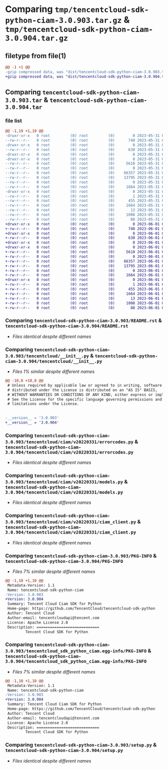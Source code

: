 # Comparing `tmp/tencentcloud-sdk-python-ciam-3.0.903.tar.gz` & `tmp/tencentcloud-sdk-python-ciam-3.0.904.tar.gz`

## filetype from file(1)

```diff
@@ -1 +1 @@
-gzip compressed data, was "dist/tencentcloud-sdk-python-ciam-3.0.903.tar", last modified: Wed May 31 02:06:43 2023, max compression
+gzip compressed data, was "dist/tencentcloud-sdk-python-ciam-3.0.904.tar", last modified: Thu Jun  1 02:29:41 2023, max compression
```

## Comparing `tencentcloud-sdk-python-ciam-3.0.903.tar` & `tencentcloud-sdk-python-ciam-3.0.904.tar`

### file list

```diff
@@ -1,19 +1,19 @@
-drwxr-xr-x   0 root         (0) root         (0)        0 2023-05-31 02:06:43.000000 tencentcloud-sdk-python-ciam-3.0.903/
--rw-r--r--   0 root         (0) root         (0)      740 2023-05-31 02:06:43.000000 tencentcloud-sdk-python-ciam-3.0.903/README.rst
-drwxr-xr-x   0 root         (0) root         (0)        0 2023-05-31 02:06:43.000000 tencentcloud-sdk-python-ciam-3.0.903/tencentcloud/
--rw-r--r--   0 root         (0) root         (0)      630 2023-05-31 02:06:43.000000 tencentcloud-sdk-python-ciam-3.0.903/tencentcloud/__init__.py
-drwxr-xr-x   0 root         (0) root         (0)        0 2023-05-31 02:06:43.000000 tencentcloud-sdk-python-ciam-3.0.903/tencentcloud/ciam/
-drwxr-xr-x   0 root         (0) root         (0)        0 2023-05-31 02:06:43.000000 tencentcloud-sdk-python-ciam-3.0.903/tencentcloud/ciam/v20220331/
--rw-r--r--   0 root         (0) root         (0)     5610 2023-05-31 02:06:43.000000 tencentcloud-sdk-python-ciam-3.0.903/tencentcloud/ciam/v20220331/errorcodes.py
--rw-r--r--   0 root         (0) root         (0)        0 2023-05-31 02:06:43.000000 tencentcloud-sdk-python-ciam-3.0.903/tencentcloud/ciam/v20220331/__init__.py
--rw-r--r--   0 root         (0) root         (0)    66357 2023-05-31 02:06:43.000000 tencentcloud-sdk-python-ciam-3.0.903/tencentcloud/ciam/v20220331/models.py
--rw-r--r--   0 root         (0) root         (0)    13795 2023-05-31 02:06:43.000000 tencentcloud-sdk-python-ciam-3.0.903/tencentcloud/ciam/v20220331/ciam_client.py
--rw-r--r--   0 root         (0) root         (0)        0 2023-05-31 02:06:43.000000 tencentcloud-sdk-python-ciam-3.0.903/tencentcloud/ciam/__init__.py
--rw-r--r--   0 root         (0) root         (0)     1664 2023-05-31 02:06:43.000000 tencentcloud-sdk-python-ciam-3.0.903/PKG-INFO
-drwxr-xr-x   0 root         (0) root         (0)        0 2023-05-31 02:06:43.000000 tencentcloud-sdk-python-ciam-3.0.903/tencentcloud_sdk_python_ciam.egg-info/
--rw-r--r--   0 root         (0) root         (0)        1 2023-05-31 02:06:43.000000 tencentcloud-sdk-python-ciam-3.0.903/tencentcloud_sdk_python_ciam.egg-info/dependency_links.txt
--rw-r--r--   0 root         (0) root         (0)      455 2023-05-31 02:06:43.000000 tencentcloud-sdk-python-ciam-3.0.903/tencentcloud_sdk_python_ciam.egg-info/SOURCES.txt
--rw-r--r--   0 root         (0) root         (0)     1664 2023-05-31 02:06:43.000000 tencentcloud-sdk-python-ciam-3.0.903/tencentcloud_sdk_python_ciam.egg-info/PKG-INFO
--rw-r--r--   0 root         (0) root         (0)       13 2023-05-31 02:06:43.000000 tencentcloud-sdk-python-ciam-3.0.903/tencentcloud_sdk_python_ciam.egg-info/top_level.txt
--rw-r--r--   0 root         (0) root         (0)     1008 2023-05-31 02:06:43.000000 tencentcloud-sdk-python-ciam-3.0.903/setup.py
--rw-r--r--   0 root         (0) root         (0)       88 2023-05-31 02:06:43.000000 tencentcloud-sdk-python-ciam-3.0.903/setup.cfg
+drwxr-xr-x   0 root         (0) root         (0)        0 2023-06-01 02:29:41.000000 tencentcloud-sdk-python-ciam-3.0.904/
+-rw-r--r--   0 root         (0) root         (0)      740 2023-06-01 02:29:41.000000 tencentcloud-sdk-python-ciam-3.0.904/README.rst
+drwxr-xr-x   0 root         (0) root         (0)        0 2023-06-01 02:29:41.000000 tencentcloud-sdk-python-ciam-3.0.904/tencentcloud/
+-rw-r--r--   0 root         (0) root         (0)      630 2023-06-01 02:29:41.000000 tencentcloud-sdk-python-ciam-3.0.904/tencentcloud/__init__.py
+drwxr-xr-x   0 root         (0) root         (0)        0 2023-06-01 02:29:41.000000 tencentcloud-sdk-python-ciam-3.0.904/tencentcloud/ciam/
+drwxr-xr-x   0 root         (0) root         (0)        0 2023-06-01 02:29:41.000000 tencentcloud-sdk-python-ciam-3.0.904/tencentcloud/ciam/v20220331/
+-rw-r--r--   0 root         (0) root         (0)     5610 2023-06-01 02:29:41.000000 tencentcloud-sdk-python-ciam-3.0.904/tencentcloud/ciam/v20220331/errorcodes.py
+-rw-r--r--   0 root         (0) root         (0)        0 2023-06-01 02:29:41.000000 tencentcloud-sdk-python-ciam-3.0.904/tencentcloud/ciam/v20220331/__init__.py
+-rw-r--r--   0 root         (0) root         (0)    66357 2023-06-01 02:29:41.000000 tencentcloud-sdk-python-ciam-3.0.904/tencentcloud/ciam/v20220331/models.py
+-rw-r--r--   0 root         (0) root         (0)    13795 2023-06-01 02:29:41.000000 tencentcloud-sdk-python-ciam-3.0.904/tencentcloud/ciam/v20220331/ciam_client.py
+-rw-r--r--   0 root         (0) root         (0)        0 2023-06-01 02:29:41.000000 tencentcloud-sdk-python-ciam-3.0.904/tencentcloud/ciam/__init__.py
+-rw-r--r--   0 root         (0) root         (0)     1664 2023-06-01 02:29:41.000000 tencentcloud-sdk-python-ciam-3.0.904/PKG-INFO
+drwxr-xr-x   0 root         (0) root         (0)        0 2023-06-01 02:29:41.000000 tencentcloud-sdk-python-ciam-3.0.904/tencentcloud_sdk_python_ciam.egg-info/
+-rw-r--r--   0 root         (0) root         (0)        1 2023-06-01 02:29:41.000000 tencentcloud-sdk-python-ciam-3.0.904/tencentcloud_sdk_python_ciam.egg-info/dependency_links.txt
+-rw-r--r--   0 root         (0) root         (0)      455 2023-06-01 02:29:41.000000 tencentcloud-sdk-python-ciam-3.0.904/tencentcloud_sdk_python_ciam.egg-info/SOURCES.txt
+-rw-r--r--   0 root         (0) root         (0)     1664 2023-06-01 02:29:41.000000 tencentcloud-sdk-python-ciam-3.0.904/tencentcloud_sdk_python_ciam.egg-info/PKG-INFO
+-rw-r--r--   0 root         (0) root         (0)       13 2023-06-01 02:29:41.000000 tencentcloud-sdk-python-ciam-3.0.904/tencentcloud_sdk_python_ciam.egg-info/top_level.txt
+-rw-r--r--   0 root         (0) root         (0)     1008 2023-06-01 02:29:41.000000 tencentcloud-sdk-python-ciam-3.0.904/setup.py
+-rw-r--r--   0 root         (0) root         (0)       88 2023-06-01 02:29:41.000000 tencentcloud-sdk-python-ciam-3.0.904/setup.cfg
```

### Comparing `tencentcloud-sdk-python-ciam-3.0.903/README.rst` & `tencentcloud-sdk-python-ciam-3.0.904/README.rst`

 * *Files identical despite different names*

### Comparing `tencentcloud-sdk-python-ciam-3.0.903/tencentcloud/__init__.py` & `tencentcloud-sdk-python-ciam-3.0.904/tencentcloud/__init__.py`

 * *Files 1% similar despite different names*

```diff
@@ -10,8 +10,8 @@
 # Unless required by applicable law or agreed to in writing, software
 # distributed under the License is distributed on an "AS IS" BASIS,
 # WITHOUT WARRANTIES OR CONDITIONS OF ANY KIND, either express or implied.
 # See the License for the specific language governing permissions and
 # limitations under the License.
 
 
-__version__ = '3.0.903'
+__version__ = '3.0.904'
```

### Comparing `tencentcloud-sdk-python-ciam-3.0.903/tencentcloud/ciam/v20220331/errorcodes.py` & `tencentcloud-sdk-python-ciam-3.0.904/tencentcloud/ciam/v20220331/errorcodes.py`

 * *Files identical despite different names*

### Comparing `tencentcloud-sdk-python-ciam-3.0.903/tencentcloud/ciam/v20220331/models.py` & `tencentcloud-sdk-python-ciam-3.0.904/tencentcloud/ciam/v20220331/models.py`

 * *Files identical despite different names*

### Comparing `tencentcloud-sdk-python-ciam-3.0.903/tencentcloud/ciam/v20220331/ciam_client.py` & `tencentcloud-sdk-python-ciam-3.0.904/tencentcloud/ciam/v20220331/ciam_client.py`

 * *Files identical despite different names*

### Comparing `tencentcloud-sdk-python-ciam-3.0.903/PKG-INFO` & `tencentcloud-sdk-python-ciam-3.0.904/PKG-INFO`

 * *Files 7% similar despite different names*

```diff
@@ -1,10 +1,10 @@
 Metadata-Version: 1.1
 Name: tencentcloud-sdk-python-ciam
-Version: 3.0.903
+Version: 3.0.904
 Summary: Tencent Cloud Ciam SDK for Python
 Home-page: https://github.com/TencentCloud/tencentcloud-sdk-python
 Author: Tencent Cloud
 Author-email: tencentcloudapi@tencent.com
 License: Apache License 2.0
 Description: ============================
         Tencent Cloud SDK for Python
```

### Comparing `tencentcloud-sdk-python-ciam-3.0.903/tencentcloud_sdk_python_ciam.egg-info/PKG-INFO` & `tencentcloud-sdk-python-ciam-3.0.904/tencentcloud_sdk_python_ciam.egg-info/PKG-INFO`

 * *Files 7% similar despite different names*

```diff
@@ -1,10 +1,10 @@
 Metadata-Version: 1.1
 Name: tencentcloud-sdk-python-ciam
-Version: 3.0.903
+Version: 3.0.904
 Summary: Tencent Cloud Ciam SDK for Python
 Home-page: https://github.com/TencentCloud/tencentcloud-sdk-python
 Author: Tencent Cloud
 Author-email: tencentcloudapi@tencent.com
 License: Apache License 2.0
 Description: ============================
         Tencent Cloud SDK for Python
```

### Comparing `tencentcloud-sdk-python-ciam-3.0.903/setup.py` & `tencentcloud-sdk-python-ciam-3.0.904/setup.py`

 * *Files identical despite different names*

